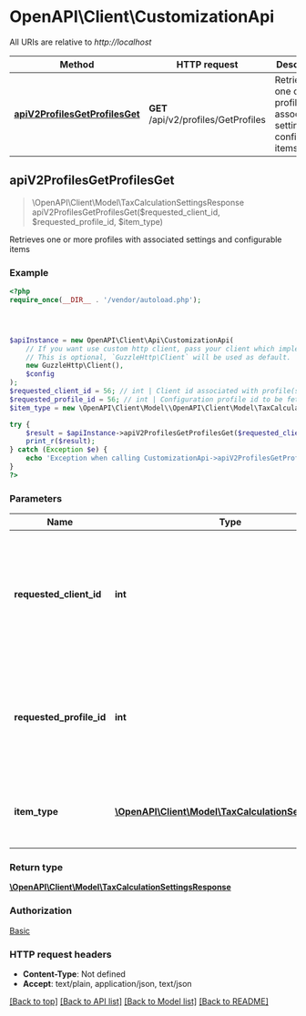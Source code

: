 # OpenAPI\Client\CustomizationApi

All URIs are relative to *http://localhost*

Method | HTTP request | Description
------------- | ------------- | -------------
[**apiV2ProfilesGetProfilesGet**](CustomizationApi.md#apiV2ProfilesGetProfilesGet) | **GET** /api/v2/profiles/GetProfiles | Retrieves one or more profiles with associated settings and configurable items



## apiV2ProfilesGetProfilesGet

> \OpenAPI\Client\Model\TaxCalculationSettingsResponse apiV2ProfilesGetProfilesGet($requested_client_id, $requested_profile_id, $item_type)

Retrieves one or more profiles with associated settings and configurable items

### Example

```php
<?php
require_once(__DIR__ . '/vendor/autoload.php');




$apiInstance = new OpenAPI\Client\Api\CustomizationApi(
    // If you want use custom http client, pass your client which implements `GuzzleHttp\ClientInterface`.
    // This is optional, `GuzzleHttp\Client` will be used as default.
    new GuzzleHttp\Client(),
    $config
);
$requested_client_id = 56; // int | Client id associated with profile(s) to be fetched  Null value will use client id submitting the request or default client id as applicable.
$requested_profile_id = 56; // int | Configuration profile id to be fetched  Use 0 to indicate all profiles  Null value will use profile id from request or 0 if not set.
$item_type = new \OpenAPI\Client\Model\\OpenAPI\Client\Model\TaxCalculationSettingTypes(); // \OpenAPI\Client\Model\TaxCalculationSettingTypes | Item Type  Examples:    Configuration, Bundle, Exclusion, Override, All

try {
    $result = $apiInstance->apiV2ProfilesGetProfilesGet($requested_client_id, $requested_profile_id, $item_type);
    print_r($result);
} catch (Exception $e) {
    echo 'Exception when calling CustomizationApi->apiV2ProfilesGetProfilesGet: ', $e->getMessage(), PHP_EOL;
}
?>
```

### Parameters


Name | Type | Description  | Notes
------------- | ------------- | ------------- | -------------
 **requested_client_id** | **int**| Client id associated with profile(s) to be fetched  Null value will use client id submitting the request or default client id as applicable. | [optional]
 **requested_profile_id** | **int**| Configuration profile id to be fetched  Use 0 to indicate all profiles  Null value will use profile id from request or 0 if not set. | [optional]
 **item_type** | [**\OpenAPI\Client\Model\TaxCalculationSettingTypes**](../Model/.md)| Item Type  Examples:    Configuration, Bundle, Exclusion, Override, All | [optional]

### Return type

[**\OpenAPI\Client\Model\TaxCalculationSettingsResponse**](../Model/TaxCalculationSettingsResponse.md)

### Authorization

[Basic](../../README.md#Basic)

### HTTP request headers

- **Content-Type**: Not defined
- **Accept**: text/plain, application/json, text/json

[[Back to top]](#) [[Back to API list]](../../README.md#documentation-for-api-endpoints)
[[Back to Model list]](../../README.md#documentation-for-models)
[[Back to README]](../../README.md)

